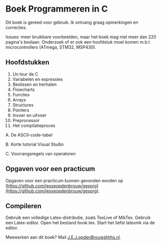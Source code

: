 # Boek Programmeren in C

Dit boek is gereed voor gebruik. Ik ontvang graag opmerkingen en correcties.

Issues: meer bruikbare voorbeelden, maar het boek mag niet meer dan 220 pagina's beslaan.
Onderzoek of er ook een hoofdstuk moet komen m.b.t microcontrollers (ATmega, STM32, MSP430).
## Hoofdstukken

1. Un tour de C
2. Variabelen en expressies
3. Beslissen en herhalen
4. Flowcharts
5. Functies
6. Arrays
7. Structures
8. Pointers
9. Invoer en uitvoer
10. Preprocessor
11. Het compilatieproces

A. De ASCII-code-tabel

B. Korte tutorial Visual Studio

C. Voorrangsregels van operatoren

## Opgaven voor een practicum

Opgaven voor een practicum kunnen gevonden worden op [https://github.com/jesseopdenbrouw/gesprg](https://github.com/jesseopdenbrouw/gesprg).

## Compileren

Gebruik een volledige Latex-distributie, zoals TexLive of MikTex. Gebruik een Latex-editor. Open het bestand book.tex. Start het liefst latexmk via de editor.

Meewerken aan dit boek? Mail [J.E.J.opdenBrouw@hhs.nl](mailto:J.E.J.opdenBrouw@hhs.nl).

